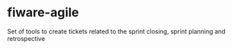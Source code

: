 # fiware-agile
Set of tools to create tickets related to the sprint closing, sprint planning and retrospective

